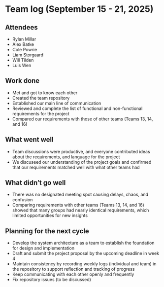 # Team log (September 15 - 21, 2025)

## Attendees
- Rylan Millar
- Alex Batke
- Cole Powrie
- Liam Storgaard
- Will Tilden
- Luis Wen

## Work done
- Met and got to know each other
- Created the team repository
- Established our main line of communication
- Reviewed and complete the list of functional and non-functional requirements for the project
- Compared our requirements with those of other teams (Teams 13, 14, and 16)

## What went well
- Team discussions were productive, and everyone contributed ideas about the requirements, and language for the project
- We discuseed our understanding of the project goals and confirmed that our requirements matched well with what other teams had

## What didn’t go well
- There was no designated meeting spot causing delays, chaos, and confusion
- Comparing requirements with other teams (Teams 13, 14, and 16) showed that many groups had nearly identical requirements, which limited opportunities for new insights

## Planning for the next cycle
- Develop the system architecture as a team to establish the foundation for design and implementation
- Draft and submit the project proposal by the upcoming deadline in week 4
- Maintain consistency by recording weekly logs (individual and team) in the repository to support reflection and tracking of progress
- Keep communicating with each other openly and frequently
- Fix repository issues (to be discussed)
